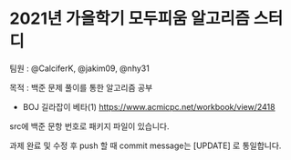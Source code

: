 <h1> 2021년 가을학기 모두피움 알고리즘 스터디 </h1>

팀원 : @CalciferK, @jakim09, @nhy31

목적 : 백준 문제 풀이를 통한 알고리즘 공부

- BOJ 길라잡이 베타(1)
https://www.acmicpc.net/workbook/view/2418

src에 백준 문항 번호로 패키지 파일이 있습니다.

과제 완료 및 수정 후 push 할 때 commit message는 [UPDATE] 로 통일합니다. 

